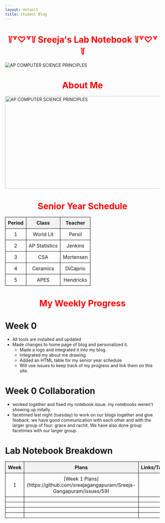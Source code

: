 ```yaml
---
layout: default
title: Student Blog
---
```

<html>
  <h1 align='center' style="color:#FF0000">꒦꒷♡꒷꒦ Sreeja's Lab Notebook ꒦꒷♡꒷꒦</h1> 
  <img src="{{site.baseurl}}/images/CSA.png" alt="AP COMPUTER SCIENCE PRINCIPLES" style="text-align: center;"> 
</html>

<h1 align='center' style="color:#FF0000">About Me</h1> <img src="{{site.baseurl}}/images/peppa.png" alt="AP COMPUTER SCIENCE PRINCIPLES" width="800" height="300"> 

<h1 align='center' style="color:#FF0000">Senior Year Schedule</h1> 
<html>
<head>
<style>
.centered-img {
  text-align: "center";
}

  table {
    border-collapse: collapse;
    width: 50%;
    margin: auto;
  }
  th, td {
    border: 1px solid black;
    padding: 8px;
    text-align: center;
  }
  th {
    background-color: #f2f2f2;
  }
</style>
</head>
<body>

<table>
  <tr>
    <th>Period</th>
    <th>Class</th>
    <th>Teacher</th>
  </tr>
  <tr>
    <td>1</td>
    <td>World Lit</td>
    <td>Persil</td>
  </tr>
  <tr>
    <td>2</td>
    <td>AP Statistics</td>
    <td>Jenkins</td>
  </tr>
  <tr>
    <td>3</td>
    <td>CSA</td>
    <td>Mortensen</td>
  </tr>
  <tr>
    <td>4</td>
    <td>Ceramics</td>
    <td>DiCaprio</td>
  </tr>
  <tr>
    <td>5</td>
    <td>APES</td>
    <td>Hendricks</td>
  </tr>
</table>

</body>
</html>

<h1 align='center' style="color:#FF0000">My Weekly Progress</h1> 

# Week 0 
- All tools are installed and updated 
- Made changes to home page of blog and personalized it. 
  - Made a logo and integrated it into my blog. 
  - Integrated my about me drawing. 
  - Added an HTML table for my senior year schedule 
  - Will use issues to keep track of my progress and link them on this site. 

# Week 0 Collaboration 
- worked together and fixed my notebook issue. my notebooks weren't showing up initally. 
- facetimed last night (tuesday) to work on our blogs together and give feeback. we have good communication with each other and with the larger group of four: grace and rachit. We have also done group facetimes with our larger group. 

# Lab Notebook Breakdown 
<html>
<head>
<style>
.centered-img {
  text-align: center;
}

table {
  border-collapse: collapse;
  width: 100%; /* Table takes up the whole page */
  margin: auto;
}
th, td {
  border: 1px solid black;
  padding: 20px; /* Increase padding for larger cells */
  font-size: 16px; /* Decrease font size for smaller text */
  text-align: center;
  height: 60px; /* Increase cell height */
  width: 25%; /* Equal width for each column */
}
th {
  background-color: #f2f2f2;
}
</style>
</head>
<body>

<table>
  <tr>
    <th>Week</th>
    <th>Plans</th>
    <th>Links/Tangibles</th>
    <th>Summary</th>
  </tr>
  <tr>
    <td>1</td>
    <td>[Week 1 Plans](https://github.com/sreejagangapuram/Sreeja-Gangapuram/issues/59)</td>
    <td></td>
    <td>[Week 1 Summary](https://github.com/sreejagangapuram/Sreeja-Gangapuram/issues/60)</td>
  </tr>
  <tr>
    <td></td>
    <td></td>
    <td></td>
    <td></td>
  </tr>
  <tr>
    <td></td>
    <td></td>
    <td></td>
    <td></td>
  </tr>
  <tr>
    <td></td>
    <td></td>
    <td></td>
    <td></td>
  </tr>
  <tr>
    <td></td>
    <td></td>
    <td></td>
    <td></td>
  </tr>
</table>

</body>
</html>